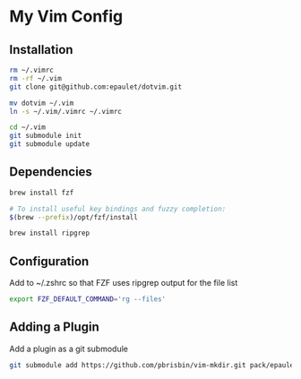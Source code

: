 # My Vim Config

## Installation
```sh
rm ~/.vimrc
rm -rf ~/.vim
git clone git@github.com:epaulet/dotvim.git

mv dotvim ~/.vim
ln -s ~/.vim/.vimrc ~/.vimrc

cd ~/.vim
git submodule init
git submodule update
```

## Dependencies
```sh
brew install fzf

# To install useful key bindings and fuzzy completion:
$(brew --prefix)/opt/fzf/install

brew install ripgrep
```

## Configuration
Add to ~/.zshrc so that FZF uses ripgrep output for the file list
```sh
export FZF_DEFAULT_COMMAND='rg --files'
```

## Adding a Plugin
Add a plugin as a git submodule
```sh
git submodule add https://github.com/pbrisbin/vim-mkdir.git pack/epaulet/start/vim-mkdir.git
```
